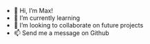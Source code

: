 - 👋 Hi, I’m Max!
- 🌱 I’m currently learning
- 💞️ I’m looking to collaborate on future projects 
- 📫 Send me a message on Github

<!---
maxmellman/maxmellman is a ✨ special ✨ repository because its `README.md` (this file) appears on your GitHub profile.
You can click the Preview link to take a look at your changes.
--->
